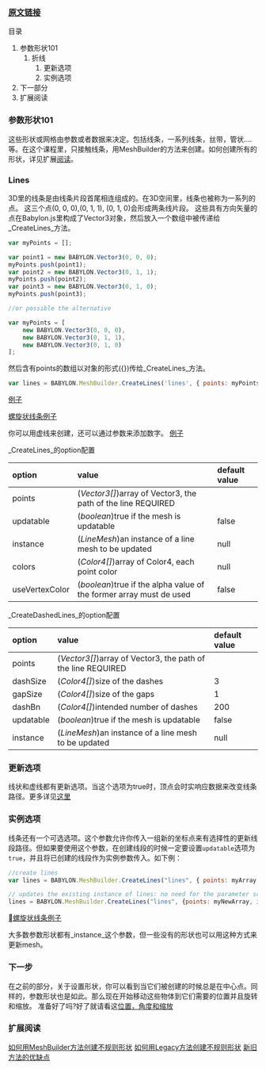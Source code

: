 ### [原文链接](http://doc.babylonjs.com/babylon101/parametric_shapes)

目录

1.  参数形状101
    1. 折线
        1. 更新选项
        2. 实例选项
2.  下一部分
3.  扩展阅读

### 参数形状101
   
这些形状或网格由参数或者数据来决定。包括线条，一系列线条，丝带，管状....等。在这个课程里，只接触线条，用MeshBuilder的方法来创建。如何创建所有的形状，详见扩展[阅读](http://doc.babylonjs.com/babylon101/parametric_shapes#further_reading)。

### Lines
3D里的线条是由线条片段首尾相连组成的。在3D空间里，线条也被称为一系列的点。
这三个点(0, 0, 0),(0, 1, 1), (0, 1, 0)会形成两条线片段。
这些具有方向矢量的点在Babylon.js里构成了Vector3对象，然后放入一个数组中被传递给_CreateLines_方法。

```javascript
var myPoints = [];

var point1 = new BABYLON.Vector3(0, 0, 0);
myPoints.push(point1);
var point2 = new BABYLON.Vector3(0, 1, 1);
myPoints.push(point2);
var point3 = new BABYLON.Vector3(0, 1, 0);
myPoints.push(point3);

//or possible the alternative

var myPoints = [
    new BABYLON.Vector3(0, 0, 0),
    new BABYLON.Vector3(0, 1, 1),
    new BABYLON.Vector3(0, 1, 0)
];
```
然后含有points的数组以对象的形式({})传给_CreateLines_方法。

```javascript
var lines = BABYLON.MeshBuilder.CreateLines('lines', { points: myPoints }, scene);
```
[例子](https://www.babylonjs-playground.com/#165IV6#60)

[螺旋状线条例子](https://www.babylonjs-playground.com/#165IV6#61)

你可以用虚线来创建，还可以通过参数来添加数字。
[例子](https://www.babylonjs-playground.com/#165IV6#62)


_CreateLines_的option配置


| **option** | value | default value |
| :--- | :--- | :--- |
| points | \(_Vector3\[\]_\)array of Vector3, the path of the line REQUIRED |  |
| updatable | \(_boolean_\)true if the mesh is updatable | false |
| instance | \(_LineMesh_\)an instance of a line mesh to be updated | null |
| colors | \(_Color4\[\]_\)array of Color4, each point color | null |
| useVertexColor | \(_boolean_\)true if the alpha value of the former array must de used | false |

_CreateDashedLines_的option配置

| **option** | value | default value |
| :--- | :--- | :--- |
| points | \(_Vector3\[\]_\)array of Vector3, the path of the line REQUIRED |  |
| dashSize | \(_Color4\[\]_\)size of the dashes | 3 |
| gapSize | \(_Color4\[\]_\)size of the gaps | 1 |
| dashBn | \(_Color4\[\]_\)intended number of dashes | 200 |
| updatable | \(_boolean_\)true if the mesh is updatable | false |
| instance | \(_LineMesh_\)an instance of a line mesh to be updated | null |

### 更新选项
线状和虚线都有更新选项。当这个选项为true时，顶点会时实响应数据来改变线条路径。更多详见[这里](http://doc.babylonjs.com/how_to/updating_vertices)

### 实例选项
线条还有一个可选选项。这个参数允许你传入一组新的坐标点来有选择性的更新线段路径。但如果要使用这个参数，在创建线段的时候一定要设置`updatable`选项为`true`，并且将已创建的线段作为实例参数传入。如下例：
```javascript
//create lines
var lines = BABYLON.MeshBuilder.CreateLines("lines", { points: myArray, updatable: true }, scene);

// updates the existing instance of lines: no need for the parameter scene here
lines = BABYLON.MeshBuilder.CreateLines("lines", {points: myNewArray, instance: lines});
```
[螺旋状线条例子](https://www.babylonjs-playground.com/#165IV6#63)

大多数参数形状都有_instance_这个参数，但一些没有的形状也可以用这种方式来更新mesh。

### 下一步
在之前的部分，关于设置形状，你可以看到当它们被创建的时候总是在中心点。同样的，参数形状也是如此。那么现在开始移动这些物体到它们需要的位置并且旋转和缩放。
准备好了吗?好了就请看这[位置，角度和缩放](http://doc.babylonjs.com/babylon101/position)

### 扩展阅读
[如何用MeshBuilder方法创建不规则形状](http://doc.babylonjs.com/how_to/parametric_shapes)
[如何用Legacy方法创建不规则形状](http://doc.babylonjs.com/how_to/legacy_param)
[新旧方法的优缺点](http://doc.babylonjs.com/features/shapes#ways-of-creating-a-predefined-mesh)